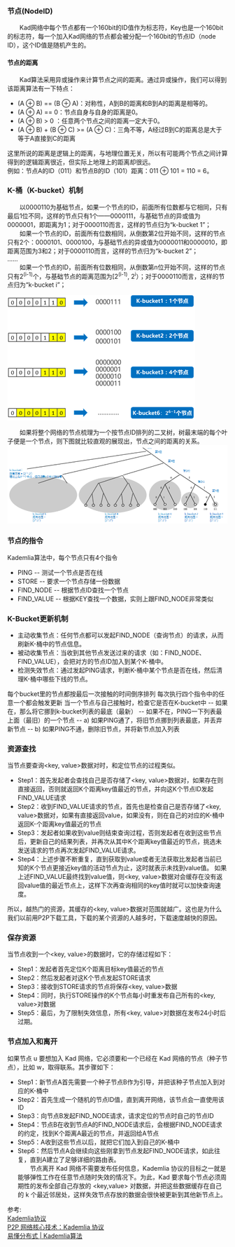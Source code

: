 


### 节点(NodeID)
&emsp;&emsp;Kad网络中每个节点都有一个160bit的ID值作为标志符，Key也是一个160bit的标志符，每一个加入Kad网络的节点都会被分配一个160bit的节点ID（node ID），这个ID值是随机产生的。 
#### 节点的距离  
&emsp;&emsp;Kad算法采用异或操作来计算节点之间的距离。通过异或操作，我们可以得到该距离算法有一下特点：   
  * (A ⊕ B) == (B ⊕ A)：对称性，A到B的距离和B到A的距离是相等的。
  * (A ⊕ A) == 0：节点自身与自身的距离是0。
  * (A ⊕ B) > 0 ：任意两个节点之间的距离一定大于0。
  * (A ⊕ B) + (B ⊕ C) >= (A ⊕ C)：三角不等，A经过B到C的距离总是大于等于A直接到C的距离  
  
  这里所说的距离是逻辑上的距离，与地理位置无关，所以有可能两个节点之间计算得到的逻辑距离很近，但实际上地理上的距离却很远。  
  例如：节点A的ID（011）和节点B的ID（101）距离：011 ⊕ 101 = 110 = 6。

### K-桶（K-bucket）机制
&emsp;&emsp;以0000110为基础节点，如果一个节点的ID，前面所有位数都与它相同，只有最后1位不同，这样的节点只有1个——0000111，与基础节点的异或值为0000001，即距离为1；对于0000110而言，这样的节点归为“k-bucket 1”；  
&emsp;&emsp;如果一个节点的ID，前面所有位数相同，从倒数第2位开始不同，这样的节点只有2个：0000101、0000100，与基础节点的异或值为0000011和0000010，即距离范围为3和2；对于0000110而言，这样的节点归为“k-bucket 2”；  
……  
&emsp;&emsp;如果一个节点的ID，前面所有位数相同，从倒数第n位开始不同，这样的节点只有2<sup>(i-1)</sup>个，与基础节点的距离范围为[2<sup>(i-1)</sup>, 2<sup>i</sup>）；对于0000110而言，这样的节点归为“k-bucket i”；  

![k-bucket](../file/k-bucket.png)

&emsp;&emsp;如果将整个网络的节点梳理为一个按节点ID排列的二叉树，树最末端的每个叶子便是一个节点，则下图就比较直观的展现出，节点之间的距离的关系。
![k-bucket](../file/k-bucket-tree.png)

### 节点的指令
Kademlia算法中，每个节点只有4个指令

* PING
-- 测试一个节点是否在线
* STORE
-- 要求一个节点存储一份数据
* FIND_NODE
-- 根据节点ID查找一个节点
* FIND_VALUE
-- 根据KEY查找一个数据，实则上跟FIND_NODE非常类似

### K-Bucket更新机制
* 主动收集节点：任何节点都可以发起FIND_NODE（查询节点）的请求，从而刷新K-桶中的节点信息。
* 被动收集节点：当收到其他节点发送过来的请求（如：FIND_NODE、FIND_VALUE），会把对方的节点ID加入到某个K-桶中。
* 检测失效节点：通过发起PING请求，判断K-桶中某个节点是否在线，然后清理K-桶中哪些下线的节点。

每个bucket里的节点都按最后一次接触的时间倒序排列
每次执行四个指令中的任意一个都会触发更新
当一个节点与自己接触时，检查它是否在K-bucket中
-- 如果在，那么将它挪到k-bucket列表的最底（最新）
-- 如果不在，PING一下列表最上面（最旧）的一个节点
-- a) 如果PING通了，将旧节点挪到列表最底，并丢弃新节点
-- b) 如果PING不通，删除旧节点，并将新节点加入列表


### 资源查找
当节点要查询<key, value>数据对时，和定位节点的过程类似。

* Step1：首先发起者会查找自己是否存储了<key, value>数据对，如果存在则直接返回，否则就返回K个距离key值最近的节点，并向这K个节点ID发起FIND_VALUE请求
* Step2：收到FIND_VALUE请求的节点，首先也是检查自己是否存储了<key, value>数据对，如果有直接返回value，如果没有，则在自己的对应的K-桶中返回K-个距离key值最近的节点
* Step3：发起者如果收到value则结束查询过程，否则发起者在收到这些节点后，更新自己的结果列表，并再次从其中K个距离key值最近的节点，挑选未发送请求的节点再次发起FIND_VALUE请求。
* Step4：上述步骤不断重复，直到获取到value或者无法获取比发起者当前已知的K个节点更接近key值的活动节点为止，这时就表示未找到value值。
如果上述FIND_VALUE最终找到value值，则<key, value>数据对会缓存在没有返回value值的最近节点上，这样下次再查询相同的key值时就可以加快查询速度。

所以，越热门的资源，其缓存的<key, value>数据对范围就越广。这也是为什么我们以前用P2P下载工具，下载的某个资源的人越多时，下载速度越快的原因。

### 保存资源
当节点收到一个<key, value>的数据时，它的存储过程如下：

* Step1：发起者首先定位K个距离目标key值最近的节点
* Step2：然后发起者对这K个节点发起STORE请求
* Step3：接收到STORE请求的节点将保存<key, value>数据
* Step4：同时，执行STORE操作的K个节点每小时重发布自己所有的<key, value>对数据
* Step5：最后，为了限制失效信息，所有<key, value>对数据在发布24小时后过期。


### 节点加入和离开
如果节点 u 要想加入 Kad 网络，它必须要和一个已经在 Kad 网络的节点（种子节点），比如 w，取得联系。其步骤如下：

* Step1：新节点A首先需要一个种子节点B作为引导，并把该种子节点加入到对应的K-桶中
* Step2：首先生成一个随机的节点ID值，直到离开网络，该节点会一直使用该ID
* Step3：向节点B发起FIND_NODE请求，请求定位的节点时自己的节点ID
* Step4：节点B在收到节点A的FIND_NODE请求后，会根据FIND_NODE请求的约定，找到K个距离A最近的节点，并返回给A节点
* Step5：A收到这些节点以后，就把它们加入到自己的K-桶中
* Step6：然后节点A会继续向这些刚拿到节点发起FIND_NODE请求，如此往复，直到A建立了足够详细的路由表。  
&emsp;&emsp;节点离开 Kad 网络不需要发布任何信息，Kademlia 协议的目标之一就是能够弹性工作在任意节点随时失效的情况下。为此，Kad 要求每个节点必须周期性的发布全部自己存放的 <key,value> 对数据，并把这些数据缓存在自己的 k 个最近邻居处，这样失效节点存放的数据会很快被更新到其他新节点上。

参考:   
[Kademlia协议](https://segmentfault.com/a/1190000023417884)     
[P2P 网络核心技术：Kademlia 协议](https://www.jianshu.com/p/eba4673b0d9a)     
[易懂分布式 | Kademlia算法](https://www.jianshu.com/p/f2c31e632f1d)     